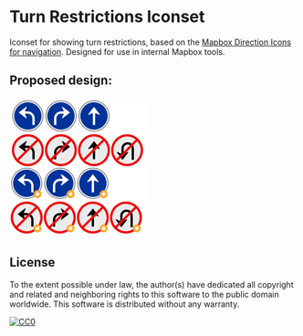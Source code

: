 # Turn Restrictions Iconset

Iconset for showing turn restrictions, based on the [Mapbox Direction Icons for navigation](https://github.com/mapbox/directions-icons). Designed for use in internal Mapbox tools.

## Proposed design:

![Finalized icon set](https://github.com/rasagy/turn-restrictions-iconset/raw/master/process/selected_icon_set%402x.png)

## License

To the extent possible under law, the author(s) have dedicated all copyright and related and neighboring rights to this software to the public domain worldwide. This software is distributed without any warranty.

[![CC0](https://camo.githubusercontent.com/60561947585c982aee67ed3e3b25388184cc0aa3/687474703a2f2f6d6972726f72732e6372656174697665636f6d6d6f6e732e6f72672f70726573736b69742f627574746f6e732f38387833312f7376672f63632d7a65726f2e737667)](https://github.com/rasagy/turn-restrictions-iconset/blob/master/LICENSE)
